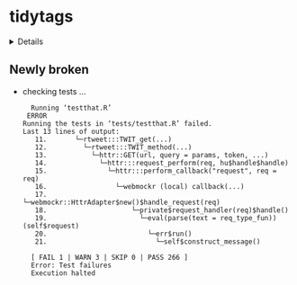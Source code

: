 # tidytags

<details>

* Version: 1.1.0
* GitHub: https://github.com/ropensci/tidytags
* Source code: https://github.com/cran/tidytags
* Date/Publication: 2022-11-18 23:10:02 UTC
* Number of recursive dependencies: 121

Run `revdepcheck::revdep_details(, "tidytags")` for more info

</details>

## Newly broken

*   checking tests ...
    ```
      Running ‘testthat.R’
     ERROR
    Running the tests in ‘tests/testthat.R’ failed.
    Last 13 lines of output:
       11.       └─rtweet:::TWIT_get(...)
       12.         └─rtweet:::TWIT_method(...)
       13.           └─httr::GET(url, query = params, token, ...)
       14.             └─httr:::request_perform(req, hu$handle$handle)
       15.               └─httr:::perform_callback("request", req = req)
       16.                 └─webmockr (local) callback(...)
       17.                   └─webmockr::HttrAdapter$new()$handle_request(req)
       18.                     └─private$request_handler(req)$handle()
       19.                       └─eval(parse(text = req_type_fun))(self$request)
       20.                         └─err$run()
       21.                           └─self$construct_message()
      
      [ FAIL 1 | WARN 3 | SKIP 0 | PASS 266 ]
      Error: Test failures
      Execution halted
    ```

